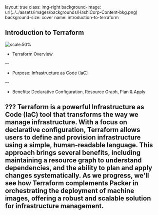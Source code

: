 layout: true
class: img-right
background-image: url(../../assets/images/backgrounds/HashiCorp-Content-bkg.png)
background-size: cover
name: introduction-to-terraform

## Introduction to Terraform

![scale:50%](./assets/logos/logo_terraform.png)


- Terraform Overview

--

- Purpose: Infrastructure as Code (IaC)

--

- Benefits: Declarative Configuration, Resource Graph, Plan & Apply

???
Terraform is a powerful Infrastructure as Code (IaC) tool that transforms the way we manage infrastructure. With a focus on declarative configuration, Terraform allows users to define and provision infrastructure using a simple, human-readable language. This approach brings several benefits, including maintaining a resource graph to understand dependencies, and the ability to plan and apply changes systematically. As we progress, we'll see how Terraform complements Packer in orchestrating the deployment of machine images, offering a robust and scalable solution for infrastructure management.
---
